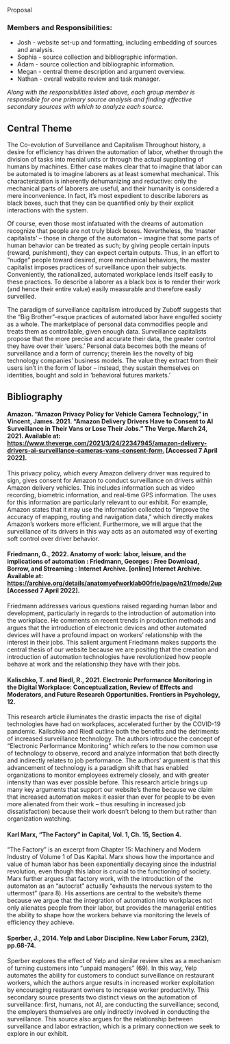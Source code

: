 

Proposal


### Members and Responsibilities:


* Josh - website set-up and formatting, including embedding of sources and analysis.
* Sophia - source collection and bibliographic information.
* Adam -  source collection and bibliographic information.
* Megan - central theme description and argument overview.
* Nathan - overall website review and task manager.

*Along with the responsibilities listed above, each group member is responsible for one primary source analysis and  finding effective secondary sources with which to analyze each source.*
## Central Theme

The Co-evolution of Surveillance and Capitalism
Throughout history, a desire for efficiency has driven the automation of labor, whether through the division of tasks into menial units or through the actual supplanting of humans by machines. Either case makes clear that to imagine that labor can be automated is to imagine laborers as at least somewhat mechanical. This characterization is inherently dehumanizing and reductive: only the mechanical parts of laborers are useful, and their humanity is considered a mere inconvenience. In fact, it’s most expedient to describe laborers as black boxes, such that they can be quantified only by their explicit interactions with the system.

Of course, even those most infatuated with the dreams of automation recognize that people are not truly black boxes. Nevertheless, the ‘master capitalists’ – those in charge of the automaton – imagine that some parts of human behavior can be treated as such; by giving people certain inputs (reward, punishment), they can expect certain outputs. Thus, in an effort to “nudge” people toward desired, more mechanical behaviors, the master capitalist imposes practices of surveillance upon their subjects. Conveniently, the rationalized, automated workplace lends itself easily to these practices. To describe a laborer as a black box is to render their work (and hence their entire value) easily measurable and therefore easily surveilled.

The paradigm of surveillance capitalism introduced by Zuboff suggests that the “Big Brother”-esque practices of automated labor have engulfed society as a whole. The marketplace of personal data commodifies people and treats them as controllable, given enough data. Surveillance capitalists propose that the more precise and accurate their data, the greater control they have over their ‘users.’ Personal data becomes both the means of surveillance and a form of currency; therein lies the novelty of big technology companies’ business models. The value they extract from their users isn’t in the form of labor – instead, they sustain themselves on identities, bought and sold in ‘behavioral futures markets.’
	



## Bibliography

#### Amazon. “Amazon Privacy Policy for Vehicle Camera Technology,” in Vincent, James. 2021. “Amazon Delivery Drivers Have to Consent to AI Surveillance in Their Vans or Lose Their Jobs.” The Verge. March 24, 2021. Available at: <https://www.theverge.com/2021/3/24/22347945/amazon-delivery-drivers-ai-surveillance-cameras-vans-consent-form.> [Accessed 7 April 2022]. 

This privacy policy, which every Amazon delivery driver was required to sign, gives consent for Amazon to conduct surveillance on drivers within Amazon delivery vehicles. This includes information such as video recording, biometric information, and real-time GPS information. The uses for this information are particularly relevant to our exhibit. For example, Amazon states that it may use the information collected to “improve the accuracy of mapping, routing and navigation data,” which directly makes Amazon’s workers more efficient. Furthermore, we will argue that the surveillance of its drivers in this way acts as an automated way of exerting soft control over driver behavior.


#### Friedmann, G., 2022. Anatomy of work: labor, leisure, and the implications of automation : Friedmann, Georges : Free Download, Borrow, and Streaming : Internet Archive. [online] Internet Archive. Available at: <https://archive.org/details/anatomyofworklab00frie/page/n21/mode/2up> [Accessed 7 April 2022].

Friedmann addresses various questions raised regarding human labor and development, particularly in regards to the introduction of automation into the workplace. He comments on recent trends in production methods and argues that the introduction of electronic devices and other automated devices will have a profound impact on workers’ relationship with the interest in their jobs. This salient argument Friedmann makes supports the central thesis of our website because we are positing that the creation and introduction of automation technologies have revolutionized how people behave at work and the relationship they have with their jobs. 


#### Kalischko, T. and Riedl, R., 2021. Electronic Performance Monitoring in the Digital Workplace: Conceptualization, Review of Effects and Moderators, and Future Research Opportunities. Frontiers in Psychology, 12.

This research article illuminates the drastic impacts the rise of digital technologies have had on workplaces, accelerated further by the COVID-19 pandemic. Kailschko and Riedl outline both the benefits and the detriments of increased surveillance technology. The authors introduce the concept of “Electronic Performance Monitoring” which refers to the now common use of technology to observe, record and analyze information that both directly and indirectly relates to job performance. The authors’ argument is that this advancement of technology is a paradigm shift that has enabled organizations to monitor employees extremely closely, and with greater intensity than was ever possible before. This research article brings up many key arguments that support our website’s theme because we claim that increased automation makes it easier than ever for people to be even more alienated from their work – thus resulting in increased job dissatisfaction) because their work doesn’t belong to them but rather than organization watching. 


#### Karl Marx, “The Factory” in Capital, Vol. 1, Ch. 15, Section 4.

“The Factory” is an excerpt from Chapter 15: Machinery and Modern Industry of Volume 1 of Das Kapital. Marx shows how the importance and value of human labor has been exponentially decaying since the industrial revolution, even though this labor is crucial to the functioning of society. Marx further argues that factory work, with the introduction of the automaton as an “autocrat” actually “exhausts the nervous system to the uttermost” (para 8). His assertions are central to the website’s theme because we argue that the integration of automation into workplaces not only alienates people from their labor, but provides the managerial entities the ability to shape how the workers behave via monitoring the levels of efficiency they achieve.  


#### Sperber, J., 2014. Yelp and Labor Discipline. New Labor Forum, 23(2), pp.68-74.

Sperber explores the effect of Yelp and similar review sites as a mechanism of turning customers into “unpaid managers” (69). In this way, Yelp automates the ability for customers to conduct surveillance on restaurant workers, which the authors argue results in increased worker exploitation by encouraging restaurant owners to increase worker productivity. This secondary source presents two distinct views on the automation of surveillance: first, humans, not AI, are conducting the surveillance; second, the employers themselves are only indirectly involved in conducting the surveillance. This source also argues for the relationship between surveillance and labor extraction, which is a primary connection we seek to explore in our exhibit.


